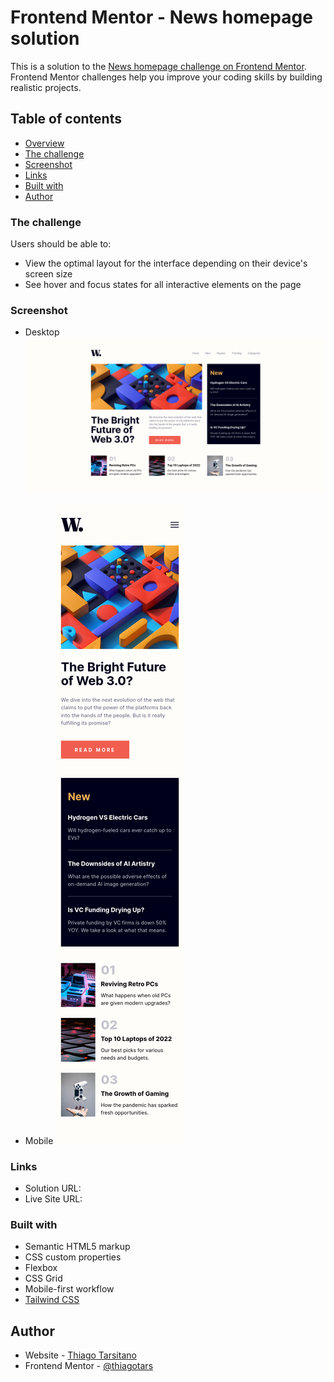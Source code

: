 # Frontend Mentor - News homepage solution

This is a solution to the [News homepage challenge on Frontend Mentor](https://www.frontendmentor.io/challenges/news-homepage-H6SWTa1MFl). Frontend Mentor challenges help you improve your coding skills by building realistic projects. 

## Table of contents

  - [Overview](#overview)
  - [The challenge](#the-challenge)
  - [Screenshot](#screenshot)
  - [Links](#links)
  - [Built with](#built-with)
  - [Author](#author)


### The challenge

Users should be able to:

- View the optimal layout for the interface depending on their device's screen size
- See hover and focus states for all interactive elements on the page

### Screenshot

- Desktop
![](/screenshots/Screenshot%202022-12-21%20at%2014-27-55%20Frontend%20Mentor%20News%20homepage.png)

- Mobile
![](/screenshots/Screenshot%202022-12-21%20at%2014-33-19%20Frontend%20Mentor%20News%20homepage.png)


### Links

- Solution URL: [](https://your-solution-url.com)
- Live Site URL: [](https://your-live-site-url.com)

### Built with

- Semantic HTML5 markup
- CSS custom properties
- Flexbox
- CSS Grid
- Mobile-first workflow
- [Tailwind CSS](https://tailwindcss.com/)


## Author

- Website - [Thiago Tarsitano](https://www.your-site.com)
- Frontend Mentor - [@thiagotars](https://www.frontendmentor.io/profile/yourusername)

